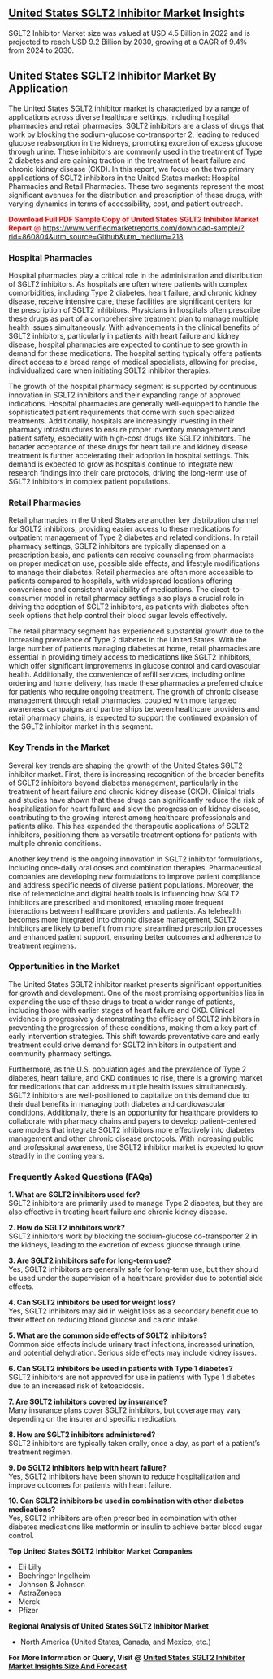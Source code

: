 <h2><a href="https://www.verifiedmarketreports.com/download-sample/?rid=860804&amp;utm_source=Github&amp;utm_medium=218" target="_blank">United States SGLT2 Inhibitor Market</a> Insights</h2><p>SGLT2 Inhibitor Market size was valued at USD 4.5 Billion in 2022 and is projected to reach USD 9.2 Billion by 2030, growing at a CAGR of 9.4% from 2024 to 2030.</p><p><h2>United States SGLT2 Inhibitor Market By Application</h2> <p>The United States SGLT2 inhibitor market is characterized by a range of applications across diverse healthcare settings, including hospital pharmacies and retail pharmacies. SGLT2 inhibitors are a class of drugs that work by blocking the sodium-glucose co-transporter 2, leading to reduced glucose reabsorption in the kidneys, promoting excretion of excess glucose through urine. These inhibitors are commonly used in the treatment of Type 2 diabetes and are gaining traction in the treatment of heart failure and chronic kidney disease (CKD). In this report, we focus on the two primary applications of SGLT2 inhibitors in the United States market: Hospital Pharmacies and Retail Pharmacies. These two segments represent the most significant avenues for the distribution and prescription of these drugs, with varying dynamics in terms of accessibility, cost, and patient outreach. <p><span class=""><span style="color: #ff0000;"><strong>Download Full PDF Sample Copy of United States SGLT2 Inhibitor Market Report</strong> @ </span><a href="https://www.verifiedmarketreports.com/download-sample/?rid=860804&amp;utm_source=Github&amp;utm_medium=218" target="_blank">https://www.verifiedmarketreports.com/download-sample/?rid=860804&amp;utm_source=Github&amp;utm_medium=218</a></span></p> <h3>Hospital Pharmacies</h3> <p>Hospital pharmacies play a critical role in the administration and distribution of SGLT2 inhibitors. As hospitals are often where patients with complex comorbidities, including Type 2 diabetes, heart failure, and chronic kidney disease, receive intensive care, these facilities are significant centers for the prescription of SGLT2 inhibitors. Physicians in hospitals often prescribe these drugs as part of a comprehensive treatment plan to manage multiple health issues simultaneously. With advancements in the clinical benefits of SGLT2 inhibitors, particularly in patients with heart failure and kidney disease, hospital pharmacies are expected to continue to see growth in demand for these medications. The hospital setting typically offers patients direct access to a broad range of medical specialists, allowing for precise, individualized care when initiating SGLT2 inhibitor therapies. <p>The growth of the hospital pharmacy segment is supported by continuous innovation in SGLT2 inhibitors and their expanding range of approved indications. Hospital pharmacies are generally well-equipped to handle the sophisticated patient requirements that come with such specialized treatments. Additionally, hospitals are increasingly investing in their pharmacy infrastructures to ensure proper inventory management and patient safety, especially with high-cost drugs like SGLT2 inhibitors. The broader acceptance of these drugs for heart failure and kidney disease treatment is further accelerating their adoption in hospital settings. This demand is expected to grow as hospitals continue to integrate new research findings into their care protocols, driving the long-term use of SGLT2 inhibitors in complex patient populations.</p> <h3>Retail Pharmacies</h3> <p>Retail pharmacies in the United States are another key distribution channel for SGLT2 inhibitors, providing easier access to these medications for outpatient management of Type 2 diabetes and related conditions. In retail pharmacy settings, SGLT2 inhibitors are typically dispensed on a prescription basis, and patients can receive counseling from pharmacists on proper medication use, possible side effects, and lifestyle modifications to manage their diabetes. Retail pharmacies are often more accessible to patients compared to hospitals, with widespread locations offering convenience and consistent availability of medications. The direct-to-consumer model in retail pharmacy settings also plays a crucial role in driving the adoption of SGLT2 inhibitors, as patients with diabetes often seek options that help control their blood sugar levels effectively. <p>The retail pharmacy segment has experienced substantial growth due to the increasing prevalence of Type 2 diabetes in the United States. With the large number of patients managing diabetes at home, retail pharmacies are essential in providing timely access to medications like SGLT2 inhibitors, which offer significant improvements in glucose control and cardiovascular health. Additionally, the convenience of refill services, including online ordering and home delivery, has made these pharmacies a preferred choice for patients who require ongoing treatment. The growth of chronic disease management through retail pharmacies, coupled with more targeted awareness campaigns and partnerships between healthcare providers and retail pharmacy chains, is expected to support the continued expansion of the SGLT2 inhibitor market in this segment.</p> <h3>Key Trends in the Market</h3> <p>Several key trends are shaping the growth of the United States SGLT2 inhibitor market. First, there is increasing recognition of the broader benefits of SGLT2 inhibitors beyond diabetes management, particularly in the treatment of heart failure and chronic kidney disease (CKD). Clinical trials and studies have shown that these drugs can significantly reduce the risk of hospitalization for heart failure and slow the progression of kidney disease, contributing to the growing interest among healthcare professionals and patients alike. This has expanded the therapeutic applications of SGLT2 inhibitors, positioning them as versatile treatment options for patients with multiple chronic conditions.</p> <p>Another key trend is the ongoing innovation in SGLT2 inhibitor formulations, including once-daily oral doses and combination therapies. Pharmaceutical companies are developing new formulations to improve patient compliance and address specific needs of diverse patient populations. Moreover, the rise of telemedicine and digital health tools is influencing how SGLT2 inhibitors are prescribed and monitored, enabling more frequent interactions between healthcare providers and patients. As telehealth becomes more integrated into chronic disease management, SGLT2 inhibitors are likely to benefit from more streamlined prescription processes and enhanced patient support, ensuring better outcomes and adherence to treatment regimens.</p> <h3>Opportunities in the Market</h3> <p>The United States SGLT2 inhibitor market presents significant opportunities for growth and development. One of the most promising opportunities lies in expanding the use of these drugs to treat a wider range of patients, including those with earlier stages of heart failure and CKD. Clinical evidence is progressively demonstrating the efficacy of SGLT2 inhibitors in preventing the progression of these conditions, making them a key part of early intervention strategies. This shift towards preventative care and early treatment could drive demand for SGLT2 inhibitors in outpatient and community pharmacy settings.</p> <p>Furthermore, as the U.S. population ages and the prevalence of Type 2 diabetes, heart failure, and CKD continues to rise, there is a growing market for medications that can address multiple health issues simultaneously. SGLT2 inhibitors are well-positioned to capitalize on this demand due to their dual benefits in managing both diabetes and cardiovascular conditions. Additionally, there is an opportunity for healthcare providers to collaborate with pharmacy chains and payers to develop patient-centered care models that integrate SGLT2 inhibitors more effectively into diabetes management and other chronic disease protocols. With increasing public and professional awareness, the SGLT2 inhibitor market is expected to grow steadily in the coming years.</p> <h3>Frequently Asked Questions (FAQs)</h3> <p><b>1. What are SGLT2 inhibitors used for?</b><br>SGLT2 inhibitors are primarily used to manage Type 2 diabetes, but they are also effective in treating heart failure and chronic kidney disease.</p> <p><b>2. How do SGLT2 inhibitors work?</b><br>SGLT2 inhibitors work by blocking the sodium-glucose co-transporter 2 in the kidneys, leading to the excretion of excess glucose through urine.</p> <p><b>3. Are SGLT2 inhibitors safe for long-term use?</b><br>Yes, SGLT2 inhibitors are generally safe for long-term use, but they should be used under the supervision of a healthcare provider due to potential side effects.</p> <p><b>4. Can SGLT2 inhibitors be used for weight loss?</b><br>Yes, SGLT2 inhibitors may aid in weight loss as a secondary benefit due to their effect on reducing blood glucose and caloric intake.</p> <p><b>5. What are the common side effects of SGLT2 inhibitors?</b><br>Common side effects include urinary tract infections, increased urination, and potential dehydration. Serious side effects may include kidney issues.</p> <p><b>6. Can SGLT2 inhibitors be used in patients with Type 1 diabetes?</b><br>SGLT2 inhibitors are not approved for use in patients with Type 1 diabetes due to an increased risk of ketoacidosis.</p> <p><b>7. Are SGLT2 inhibitors covered by insurance?</b><br>Many insurance plans cover SGLT2 inhibitors, but coverage may vary depending on the insurer and specific medication.</p> <p><b>8. How are SGLT2 inhibitors administered?</b><br>SGLT2 inhibitors are typically taken orally, once a day, as part of a patient’s treatment regimen.</p> <p><b>9. Do SGLT2 inhibitors help with heart failure?</b><br>Yes, SGLT2 inhibitors have been shown to reduce hospitalization and improve outcomes for patients with heart failure.</p> <p><b>10. Can SGLT2 inhibitors be used in combination with other diabetes medications?</b><br>Yes, SGLT2 inhibitors are often prescribed in combination with other diabetes medications like metformin or insulin to achieve better blood sugar control.</p> </p><p><strong>Top United States SGLT2 Inhibitor Market Companies</strong></p><div data-test-id=""><p><li>Eli Lilly</li><li> Boehringer Ingelheim</li><li> Johnson & Johnson</li><li> AstraZeneca</li><li> Merck</li><li> Pfizer</li></p><div><strong>Regional Analysis of&nbsp;United States SGLT2 Inhibitor Market</strong></div><ul><li dir="ltr"><p dir="ltr">North America&nbsp;(United States, Canada, and Mexico, etc.)</p></li></ul><p><strong>For More Information or Query, Visit @&nbsp;</strong><strong><a href="https://www.verifiedmarketreports.com/product/sglt2-inhibitor-market/?utm_source=Github&amp;utm_medium=218" target="_blank">United States SGLT2 Inhibitor Market Insights Size And Forecast</a></strong></p></div>
